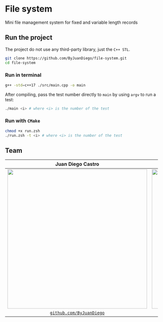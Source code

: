 # File system

Mini file management system for fixed and variable length records

## Run the project

The project do not use any third-party library, just the `C++ STL`.

```zsh
git clone https://github.com/ByJuanDiego/file-system.git
cd file-system
```

### Run in terminal

```zsh
g++ -std=c++17 ./src/main.cpp -o main
```

After compiling, pass the test number directly to ```main``` by using ```argv``` to run a test:

```zsh
./main <i> # where <i> is the number of the test
```

### Run with `CMake`

```zsh
chmod +x run.zsh
./run.zsh -t <i> # where <i> is the number of the test
```

## Team

|                                   Juan Diego Castro                                   |                                      Juan Diego Laredo                                      |
|:-------------------------------------------------------------------------------------:|:-------------------------------------------------------------------------------------------:|
|       <img src="https://github.com/ByJuanDiego.png"  width="460" height="460">        |         <img src="https://github.com/DarKNeSsJuaN25.png"  width="460" height="460">         |
| <a href="https://github.com/ByJuanDiego" target="_blank">`github.com/ByJuanDiego`</a> | <a href="https://github.com/DarKNeSsJuaN25" target="_blank">`github.com/DarKNeSsJuaN25`</a> |

